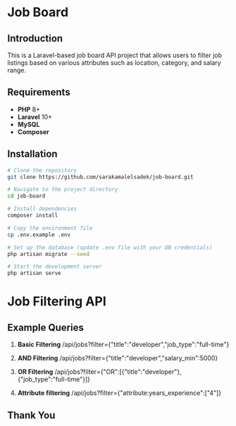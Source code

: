 # Job Board

## Introduction
This is a Laravel-based job board API project that allows users to filter job listings based on various attributes such as location, category, and salary range.

## Requirements
- **PHP** 8+
- **Laravel** 10+
- **MySQL**
- **Composer**

## Installation

```bash
# Clone the repository
git clone https://github.com/sarakamalelsadek/job-board.git

# Navigate to the project directory
cd job-board

# Install dependencies
composer install

# Copy the environment file
cp .env.example .env

# Set up the database (update .env file with your DB credentials)
php artisan migrate --seed

# Start the development server
php artisan serve
```

# Job Filtering API
## Example Queries
1. **Basic Filtering**
    /api/jobs?filter={"title":"developer","job_type":"full-time"}
   
2. **AND Filtering**
   /api/jobs?filter={"title":"developer","salary_min":5000}

3. **OR Filtering**
    /api/jobs?filter={"OR":[{"title":"developer"},{"job_type":"full-time"}]}

4. **Attribute filtering**
    /api/jobs?filter={"attribute:years_experience":["4"]}




## Thank You
